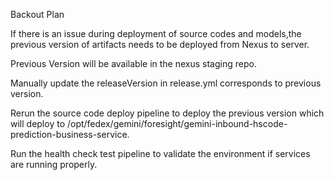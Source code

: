 Backout Plan


If there is an issue during deployment of source codes and models,the previous version of artifacts 
needs to be deployed from Nexus to server.

Previous Version will be available in the nexus staging repo. 

Manually update the releaseVersion in release.yml corresponds to previous version.

Rerun the source code deploy pipeline to deploy the previous version which will deploy 
to /opt/fedex/gemini/foresight/gemini-inbound-hscode-prediction-business-service.

Run the health check test pipeline to validate the environment if services are running properly.
	


